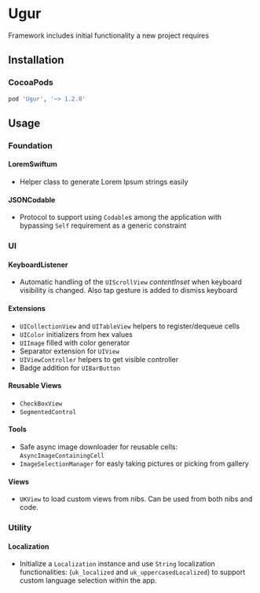 # Ugur
Framework includes initial functionality a new project requires

## Installation
### CocoaPods
```ruby
pod 'Ugur', '~> 1.2.0'
```

## Usage
### Foundation
#### LoremSwiftum
  * Helper class to generate Lorem Ipsum strings easily
  
#### JSONCodable
* Protocol to support using `Codable`s among the application with bypassing `Self` requirement as a generic constraint
  
### UI
#### KeyboardListener
  * Automatic handling of the `UIScrollView` *contentInset* when keyboard visibility is changed. Also tap gesture is added to dismiss keyboard
  
#### Extensions
  * `UICollectionView` and `UITableView` helpers to register/dequeue cells  
  * `UIColor` initializers from hex values  
  * `UIImage` filled with color generator  
  * Separator extension for `UIView`  
  * `UIViewController` helpers to get visible controller  
  * Badge addition for `UIBarButton`
  
#### Reusable Views
  * `CheckBoxView`  
  * `SegmentedControl`
  
#### Tools
  * Safe async image downloader for reusable cells: `AsyncImageContainingCell`  
  * `ImageSelectionManager` for easly taking pictures or picking from gallery
  
#### Views
  * `UKView` to load custom views from nibs. Can be used from both nibs and code.
  
### Utility
#### Localization
* Initialize a `Localization` instance and use `String` localization functionalities:
(`uk_localized` and `uk_uppercasedLocalized`) to support custom language selection within the app.
